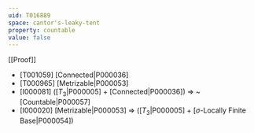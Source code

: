 ```yaml
---
uid: T016889
space: cantor's-leaky-tent
property: countable
value: false
---
```

[[Proof]]

* [T001059] [Connected|P000036]
* [T000965] [Metrizable|P000053]
* [I000081] ([$T_3$|P000005] + [Connected|P000036]) => ~[Countable|P000057]
* [I000020] [Metrizable|P000053] => ([$T_3$|P000005] + [$\sigma$-Locally Finite Base|P000054])

